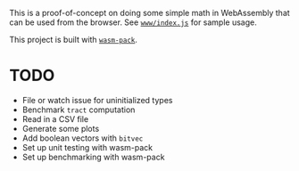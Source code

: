 This is a proof-of-concept on doing some simple math in WebAssembly that can be used from the browser. See [`www/index.js`](www/index.js) for sample usage.

This project is built with [`wasm-pack`](https://rustwasm.github.io/docs/wasm-pack/).

# TODO

- File or watch issue for uninitialized types
- Benchmark `tract` computation
- Read in a CSV file
- Generate some plots
- Add boolean vectors with `bitvec`
- Set up unit testing with wasm-pack
- Set up benchmarking with wasm-pack
